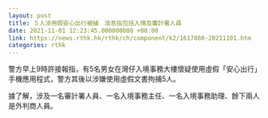 ```yaml
---
layout: post
title: ５人涉用假安心出行被捕　消息指包括入境及審計署人員
date: 2021-11-01 12:23:45.000000000 +08:00
link: https://news.rthk.hk/rthk/ch/component/k2/1617860-20211101.htm
categories: rthk
---
```


警方早上9時許接報指，有5名男女在灣仔入境事務大樓懷疑使用虛假「安心出行」手機應用程式，警方其後以涉嫌使用虛假文書拘捕5人。

據了解，涉及一名審計署人員、一名入境事務主任、一名入境事務助理、餘下兩人是外判商人員。
